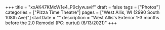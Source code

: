 +++
title = "xxAK47KMxW1e4_P9cIyw.avif"
draft = false
tags = ["Photos"]
categories = ["Pizza Time Theatre"]
pages = ["West Allis, WI (2990 South 108th Ave)"]
startDate = ""
description = "West Allis's Exterior 1-3 months before the 2.0 Remodel (PC: ourtut) (6/13/2021)"
+++
